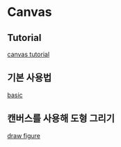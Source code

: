 # Canvas

## Tutorial

[canvas tutorial](https://developer.mozilla.org/ko/docs/Web/API/Canvas_API/Tutorial)

## 기본 사용법

[basic](1basic%20usage/basic.html)

## 캔버스를 사용해 도형 그리기

[draw figure](2drawFigure/draw.html)
